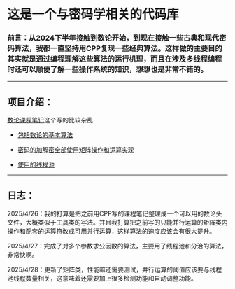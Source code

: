 # 这是一个与密码学相关的代码库

### 前言：从2024下半年接触到数论开始，到现在接触一些古典和现代密码算法，我都一直坚持用CPP复现一些经典算法。这样做的主要目的其实就是通过编程理解这些算法的运行机理，而且在涉及多线程编程时还可以顺便了解一些操作系统的知识，想想也是非常不错的。

---

## 项目介绍：

[数论课程笔记](number-theory-note)这个写的比较杂乱

- [包括数论的基本算法](numbertheory/NumTheory.hpp)

- [密码的加解密全部使用矩阵操作和运算实现](crypt)

- [使用的线程池](numbertheory/threadpool.hpp)

---

## 日志：

2025/4/26：我的打算是把之前用CPP写的课程笔记整理成一个可以用的数论头文件，大概类似于工具类的写法。并且我打算把之前写的只能并行运算的矩阵类内操作和配套的运算符改成可用并行运算，这样算法的速度应该会有很大提升。

2025/4/27：完成了对多个参数求公因数的算法，主要用了线程池和分治的算法，非常快啊。

2025/4/28：更新了矩阵类，性能嘛还需要测试，并行运算的阈值应该要与线程池线程数量相关，这意味着还需要加上很多检测功能和自动调整功能。
